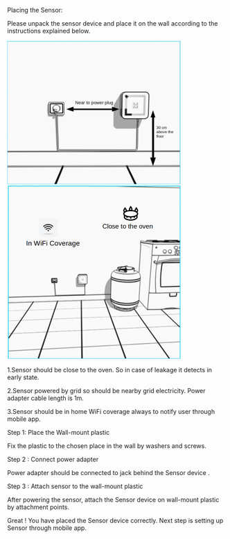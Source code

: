 Placing the Sensor:

Please unpack the sensor device and place it on the wall according to the instructions explained below.

<img src="images/716740fb-8c4b-4338-836c-3c941dfe90e8.png" width="400" >

<img src="images/43d2c078-f4ed-40ad-8048-0e5640d64220.png" width="400" >

1.Sensor should be close to the oven. So in case of leakage it detects in early state.

2.Sensor powered by grid so should be nearby grid electricity. Power adapter cable length is 1m.

3.Sensor should be in home WiFi coverage always to notify user through mobile app.

Step 1: Place the Wall-mount plastic

Fix the plastic to the chosen place in the wall by washers and screws.

Step 2 : Connect power adapter

Power adapter should be connected to jack behind the Sensor device .

Step 3 : Attach sensor to the wall-mount plastic

After powering the sensor, attach the Sensor device on wall-mount plastic by attachment points.

Great ! You have placed the Sensor device correctly. Next step is setting up Sensor through mobile app.
